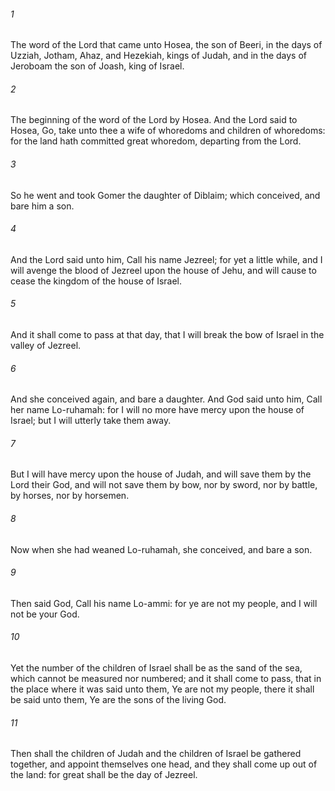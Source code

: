 ###### 1
The word of the Lord that came unto Hosea, the son of Beeri, in the days of Uzziah, Jotham, Ahaz, and Hezekiah, kings of Judah, and in the days of Jeroboam the son of Joash, king of Israel.

###### 2
The beginning of the word of the Lord by Hosea. And the Lord said to Hosea, Go, take unto thee a wife of whoredoms and children of whoredoms: for the land hath committed great whoredom, departing from the Lord.

###### 3
So he went and took Gomer the daughter of Diblaim; which conceived, and bare him a son.

###### 4
And the Lord said unto him, Call his name Jezreel; for yet a little while, and I will avenge the blood of Jezreel upon the house of Jehu, and will cause to cease the kingdom of the house of Israel.

###### 5
And it shall come to pass at that day, that I will break the bow of Israel in the valley of Jezreel.

###### 6
And she conceived again, and bare a daughter. And God said unto him, Call her name Lo-ruhamah: for I will no more have mercy upon the house of Israel; but I will utterly take them away.

###### 7
But I will have mercy upon the house of Judah, and will save them by the Lord their God, and will not save them by bow, nor by sword, nor by battle, by horses, nor by horsemen.

###### 8
Now when she had weaned Lo-ruhamah, she conceived, and bare a son.

###### 9
Then said God, Call his name Lo-ammi: for ye are not my people, and I will not be your God.

###### 10
Yet the number of the children of Israel shall be as the sand of the sea, which cannot be measured nor numbered; and it shall come to pass, that in the place where it was said unto them, Ye are not my people, there it shall be said unto them, Ye are the sons of the living God.

###### 11
Then shall the children of Judah and the children of Israel be gathered together, and appoint themselves one head, and they shall come up out of the land: for great shall be the day of Jezreel.

